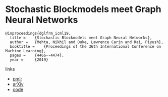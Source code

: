 # Stochastic Blockmodels meet Graph Neural Networks

```
@inproceedings{dglfrm_icml19,
  title = 	 {Stochastic Blockmodels meet Graph Neural Networks},
  author = 	 {Mehta, Nikhil and Duke, Lawrence Carin and Rai, Piyush},
  booktitle = 	 {Proceedings of the 36th International Conference on Machine Learning},
  pages = 	 {4466--4474},
  year = 	 {2019}
```

links
- [pmlr](http://proceedings.mlr.press/v97/mehta19a.html)
- [arXiv](https://arxiv.org/abs/1905.05738)
- [code](https://github.com/nikhil-dce/SBM-meet-GNN)
